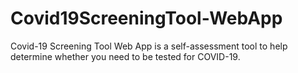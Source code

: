 # Covid19ScreeningTool-WebApp
Covid-19 Screening Tool Web App is a self-assessment tool to help determine whether you need to be tested for COVID-19.
